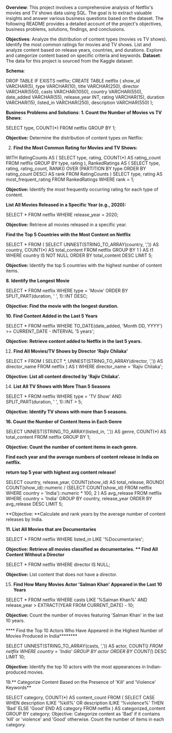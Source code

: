 **Overview**:
This project involves a comprehensive analysis of Netflix's movies and TV shows data using SQL. The goal is to extract valuable insights and answer various business questions based on the dataset. The following README provides a detailed account of the project's objectives, business problems, solutions, findings, and conclusions.

**Objectives**:
Analyze the distribution of content types (movies vs TV shows).
Identify the most common ratings for movies and TV shows.
List and analyze content based on release years, countries, and durations.
Explore and categorize content based on specific criteria and keywords.
**Dataset**:
The data for this project is sourced from the Kaggle dataset:

**Schema**:

DROP TABLE IF EXISTS netflix;
CREATE TABLE netflix
(
    show_id      VARCHAR(5),
    type         VARCHAR(10),
    title        VARCHAR(250),
    director     VARCHAR(550),
    casts        VARCHAR(1050),
    country      VARCHAR(550),
    date_added   VARCHAR(55),
    release_year INT,
    rating       VARCHAR(15),
    duration     VARCHAR(15),
    listed_in    VARCHAR(250),
    description  VARCHAR(550)
);

**Business Problems and Solutions**:
**1. Count the Number of Movies vs TV Shows**:

SELECT 
    type,
    COUNT(*)
FROM netflix
GROUP BY 1;

**Objective:** Determine the distribution of content types on Netflix:

2. **Find the Most Common Rating for Movies and TV Shows:**
   
WITH RatingCounts AS (
    SELECT 
        type,
        rating,
        COUNT(*) AS rating_count
    FROM netflix
    GROUP BY type, rating
),
RankedRatings AS (
    SELECT 
        type,
        rating,
        rating_count,
        RANK() OVER (PARTITION BY type ORDER BY rating_count DESC) AS rank
    FROM RatingCounts
)
SELECT 
    type,
    rating AS most_frequent_rating
FROM RankedRatings
WHERE rank = 1;

**Objective:** Identify the most frequently occurring rating for each type of content.

 **List All Movies Released in a Specific Year (e.g., 2020):**
   
SELECT * 
FROM netflix
WHERE release_year = 2020;

**Objective:** Retrieve all movies released in a specific year.

**Find the Top 5 Countries with the Most Content on Netflix**
   
SELECT * 
FROM
(
    SELECT 
        UNNEST(STRING_TO_ARRAY(country, ',')) AS country,
        COUNT(*) AS total_content
    FROM netflix
    GROUP BY 1
) AS t1
WHERE country IS NOT NULL
ORDER BY total_content DESC
LIMIT 5;

**Objective:** Identify the top 5 countries with the highest number of content items.

**8. Identify the Longest Movie**
   
SELECT 
    *
FROM netflix
WHERE type = 'Movie'
ORDER BY SPLIT_PART(duration, ' ', 1)::INT DESC;

**Objective: Find the movie with the longest duration.**

**10. Find Content Added in the Last 5 Years**
    
SELECT *
FROM netflix
WHERE TO_DATE(date_added, 'Month DD, YYYY') >= CURRENT_DATE - INTERVAL '5 years';

**Objective: Retrieve content added to Netflix in the last 5 years.**

12. **Find All Movies/TV Shows by Director 'Rajiv Chilaka'**
    
SELECT *
FROM (
    SELECT 
        *,
        UNNEST(STRING_TO_ARRAY(director, ',')) AS director_name
    FROM netflix
) AS t
WHERE director_name = 'Rajiv Chilaka';

**Objective: List all content directed by 'Rajiv Chilaka'.**

14. **List All TV Shows with More Than 5 Seasons**
    
SELECT *
FROM netflix
WHERE type = 'TV Show'
  AND SPLIT_PART(duration, ' ', 1)::INT > 5;
  
**Objective: Identify TV shows with more than 5 seasons.**

**16. Count the Number of Content Items in Each Genre**
    
SELECT 
    UNNEST(STRING_TO_ARRAY(listed_in, ',')) AS genre,
    COUNT(*) AS total_content
FROM netflix
GROUP BY 1;

**Objective: Count the number of content items in each genre.**

**Find each year and the average numbers of content release in India on netflix.**

**return top 5 year with highest avg content release!**

SELECT 
    country,
    release_year,
    COUNT(show_id) AS total_release,
    ROUND(
        COUNT(show_id)::numeric /
        (SELECT COUNT(show_id) FROM netflix WHERE country = 'India')::numeric * 100, 2
    ) AS avg_release
FROM netflix
WHERE country = 'India'
GROUP BY country, release_year
ORDER BY avg_release DESC
LIMIT 5;

**Objective: **Calculate and rank years by the average number of content releases by India.

**11. List All Movies that are Documentaries**
    
SELECT * 
FROM netflix
WHERE listed_in LIKE '%Documentaries';

****Objective: Retrieve all movies classified as documentaries.**
** Find All Content Without a Director**

SELECT * 
FROM netflix
WHERE director IS NULL;

**Objective:** List content that does not have a director.

15. **Find How Many Movies Actor 'Salman Khan' Appeared in the Last 10 Years**
    
SELECT * 
FROM netflix
WHERE casts LIKE '%Salman Khan%'
  AND release_year > EXTRACT(YEAR FROM CURRENT_DATE) - 10;
  
**Objective:** Count the number of movies featuring 'Salman Khan' in the last 10 years.

**** Find the Top 10 Actors Who Have Appeared in the Highest Number of Movies Produced in India********
    
SELECT 
    UNNEST(STRING_TO_ARRAY(casts, ',')) AS actor,
    COUNT(*)
FROM netflix
WHERE country = 'India'
GROUP BY actor
ORDER BY COUNT(*) DESC
LIMIT 10;

**Objective:** Identify the top 10 actors with the most appearances in Indian-produced movies.

19.** Categorize Content Based on the Presence of 'Kill' and 'Violence' Keywords**
    
SELECT 
    category,
    COUNT(*) AS content_count
FROM (
    SELECT 
        CASE 
            WHEN description ILIKE '%kill%' OR description ILIKE '%violence%' THEN 'Bad'
            ELSE 'Good'
        END AS category
    FROM netflix
) AS categorized_content
GROUP BY category;
Objective: Categorize content as 'Bad' if it contains 'kill' or 'violence' and 'Good' otherwise. Count the number of items in each category.
